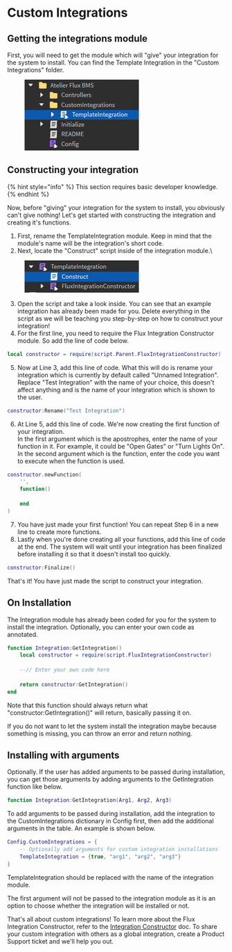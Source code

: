 # Custom Integrations

## Getting the integrations module

First, you will need to get the module which will "give" your integration for the system to install. You can find the Template Integration in the "Custom Integrations" folder.

<figure><img src="../../.gitbook/assets/image (20).png" alt=""><figcaption></figcaption></figure>

## Constructing your integration

{% hint style="info" %}
This section requires basic developer knowledge.
{% endhint %}

Now, before "giving" your integration for the system to install, you obviously can't give nothing! Let's get started with constructing the integration and creating it's functions.

1. First, rename the TemplateIntegration module. Keep in mind that the module's name will be the integration's short code.
2. Next, locate the "Construct" script inside of the integration module.\


<figure><img src="../../.gitbook/assets/image (22).png" alt=""><figcaption></figcaption></figure>

3. Open the script and take a look inside. You can see that an example integration has already been made for you. Delete everything in the script as we will be teaching you step-by-step on how to construct your integration!
4. For the first line, you need to require the Flux Integration Constructor module. So add the line of code below.

```lua
local constructor = require(script.Parent.FluxIntegrationConstructor)
```

5. Now at Line 3, add this line of code. What this will do is rename your integration which is currently by default called "Unnamed Integration". Replace "Test Integration" with the name of your choice, this doesn't affect anything and is the name of your integration which is shown to the user.

```lua
constructor:Rename("Test Integration")
```

6. At Line 5, add this line of code. We're now creating the first function of your integration.\
   In the first argument which is the apostrophes, enter the name of your function in it. For example, it could be "Open Gates" or "Turn Lights On".\
   In the second argument which is the function, enter the code you want to execute when the function is used.

```lua
constructor.newFunction(
	'',
	function()
		
	end
)
```

7. You have just made your first function! You can repeat Step 6 in a new line to create more functions.
8. Lastly when you're done creating all your functions, add this line of code at the end. The system will wait until your integration has been finalized before installing it so that it doesn't install too quickly.

```lua
constructor:Finalize()
```

That's it! You have just made the script to construct your integration.

## On Installation

The Integration module has already been coded for you for the system to install the integration. Optionally, you can enter your own code as annotated.

```lua
function Integration:GetIntegration()
	local constructor = require(script.FluxIntegrationConstructor)
	
	--// Enter your own code here
	
	return constructor:GetIntegration()
end
```

Note that this function should always return what "constructor:GetIntegration()" will return, basically passing it on.

If you do not want to let the system install the integration maybe because something is missing, you can throw an error and return nothing.

## Installing with arguments

Optionally. If the user has added arguments to be passed during installation, you can get those arguments by adding arguments to the GetIntegration function like below.

```lua
function Integration:GetIntegration(Arg1, Arg2, Arg3)
```

To add arguments to be passed during installation, add the integration to the CustomIntegrations dictionary in Config first, then add the additional arguments in the table. An example is shown below.

```lua
Config.CustomIntegrations = {
	-- Optionally add arguments for custom integration installations
	TemplateIntegration = {true, "arg1", "arg2", "arg3"}
}
```

TemplateIntegration should be replaced with the name of the integration module.

The first argument will not be passed to the integration module as it is an option to choose whether the integration will be installed or not.



That's all about custom integrations! To learn more about the Flux Integration Constructor, refer to the [Integration Constructor](constructor.md) doc. To share your custom integration with others as a global integration, create a Product Support ticket and we'll help you out.
